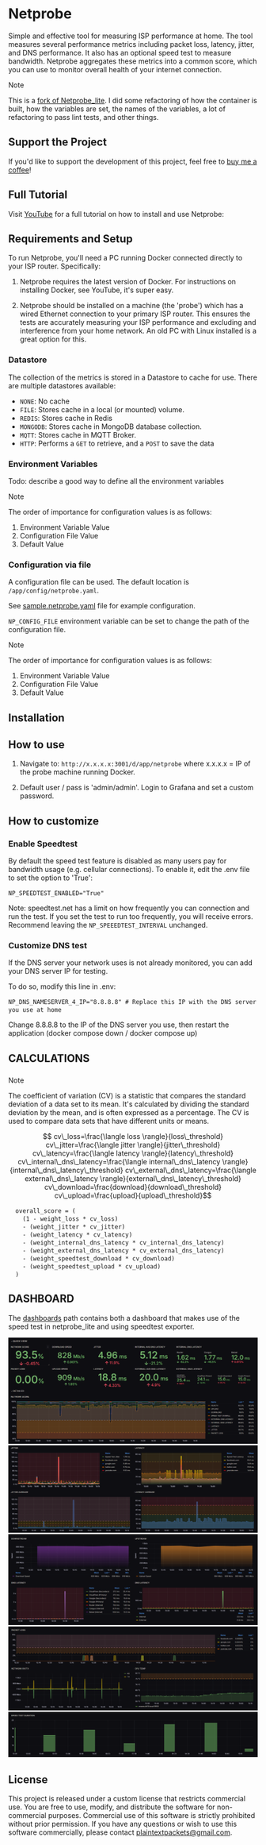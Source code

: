 # Netprobe

Simple and effective tool for measuring ISP performance at home. The tool measures several performance metrics
including packet loss, latency, jitter, and DNS performance. It also has an optional speed test to measure bandwidth.
Netprobe aggregates these metrics into a common score, which you can use to monitor overall health of your internet
connection.

> [!NOTE]
> This is a [fork of Netprobe_lite](https://github.com/plaintextpackets/netprobe_lite). I did some refactoring of
> how the container is built, how the variables are set, the names of the variables, a lot of refactoring
> to pass lint tests, and other things.

## Support the Project

If you'd like to support the development of this project, feel free to
[buy me a coffee](https://buymeacoffee.com/plaintextpm)!

## Full Tutorial

Visit [YouTube](https://youtu.be/Wn31husi6tc) for a full tutorial on how to install and use Netprobe:

## Requirements and Setup

To run Netprobe, you'll need a PC running Docker connected directly to your ISP router. Specifically:

1. Netprobe requires the latest version of Docker. For instructions on installing Docker, see YouTube, it's super easy.

1. Netprobe should be installed on a machine (the 'probe') which has a wired Ethernet connection to your primary ISP
router. This ensures the tests are accurately measuring your ISP performance and excluding and interference from your
home network. An old PC with Linux installed is a great option for this.

### Datastore

The collection of the metrics is stored in a Datastore to cache for use. There are multiple datastores available:

- `NONE`: No cache
- `FILE`: Stores cache in a local (or mounted) volume.
- `REDIS`: Stores cache in Redis
- `MONGODB`: Stores cache in MongoDB database collection.
- `MQTT`: Stores cache in MQTT Broker.
- `HTTP`: Performs a `GET` to retrieve, and a `POST` to save the data

### Environment Variables

Todo: describe a good way to define all the environment variables

> [!NOTE]
> The order of importance for configuration values is as follows:
>
> 1. Environment Variable Value
> 1. Configuration File Value
> 1. Default Value

### Configuration via file

A configuration file can be used. The default location is `/app/config/netprobe.yaml`.

See [sample.netprobe.yaml](sample.netprobe.yaml) file for example configuration.

`NP_CONFIG_FILE` environment variable can be set to change the path of the configuration file.

> [!NOTE]
> The order of importance for configuration values is as follows:
>
> 1. Environment Variable Value
> 1. Configuration File Value
> 1. Default Value

## Installation

## How to use

1. Navigate to: `http://x.x.x.x:3001/d/app/netprobe` where x.x.x.x = IP of the probe machine running Docker.

1. Default user / pass is 'admin/admin'. Login to Grafana and set a custom password.

## How to customize

### Enable Speedtest

By default the speed test feature is disabled as many users pay for bandwidth usage (e.g. cellular connections). To
enable it, edit the .env file to set the option to 'True':

``` shell
NP_SPEEDTEST_ENABLED="True"
```

Note: speedtest.net has a limit on how frequently you can connection and run the test. If you set the test to run too
frequently, you will receive errors. Recommend leaving the `NP_SPEEEDTEST_INTERVAL` unchanged.

### Customize DNS test

If the DNS server your network uses is not already monitored, you can add your DNS server IP for testing.

To do so, modify this line in .env:

``` shell
NP_DNS_NAMESERVER_4_IP="8.8.8.8" # Replace this IP with the DNS server you use at home
```

Change 8.8.8.8 to the IP of the DNS server you use, then restart the application
(docker compose down / docker compose up)

## CALCULATIONS

###

> [!NOTE]
> The coefficient of variation (CV) is a statistic that compares the standard deviation of a data set
> to its mean. It's calculated by dividing the standard deviation by the mean, and is often expressed
> as a percentage. The CV is used to compare data sets that have different units or means.

``` math
  cv\_loss=\frac{\langle loss \rangle}{loss\_threshold}
  cv\_jitter=\frac{\langle jitter \rangle}{jitter\_threshold}
  cv\_latency=\frac{\langle latency \rangle}{latency\_threshold}
  cv\_internal\_dns\_latency=\frac{\langle internal\_dns\_latency \rangle}{internal\_dns\_latency\_threshold}
  cv\_external\_dns\_latency=\frac{\langle external\_dns\_latency \rangle}{external\_dns\_latency\_threshold}
  cv\_download=\frac{download}{download\_threshold}
  cv\_upload=\frac{upload}{upload\_threshold}
```

``` none
  overall_score = (
    (1 - weight_loss * cv_loss)
    - (weight_jitter * cv_jitter)
    - (weight_latency * cv_latency)
    - (weight_internal_dns_latency * cv_internal_dns_latency)
    - (weight_external_dns_latency * cv_external_dns_latency)
    - (weight_speedtest_download * cv_download)
    - (weight_speedtest_upload * cv_upload)
  )
```

## DASHBOARD

The [dashboards](dashboards) path contains both a dashboard that makes use of the speed test in
netprobe_lite and using speedtest exporter.

![Dashboard 1](assets/dashboard1.png)
![Dashboard 2](assets/dashboard2.png)
![Dashboard 3](assets/dashboard3.png)
![Dashboard 4](assets/dashboard4.png)
![Dashboard 5](assets/dashboard5.png)

## License

This project is released under a custom license that restricts commercial use. You are free to use, modify,
and distribute the software for non-commercial purposes. Commercial use of this software is strictly prohibited
without prior permission. If you have any questions or wish to use this software commercially, please contact
[plaintextpackets@gmail.com](mailto:plaintextpackets@gmail.com).
